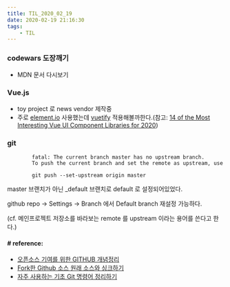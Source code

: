 ```yaml
---
title: TIL_2020_02_19
date: 2020-02-19 21:16:30
tags:
    - TIL
---
```


### codewars 도장깨기
- MDN 문서 다시보기


### Vue.js
- toy project 로 news vendor 제작중
- 주로 [element.io](https://element.eleme.io/#/en-US/component/form) 사용했는데 [vuetify](https://vuetifyjs.com/en/) 적용해볼까한다.(참고: [14 of the Most Interesting Vue UI Component Libraries for 2020](https://www.codeinwp.com/blog/vue-ui-component-libraries/))


### git
```text
        fatal: The current branch master has no upstream branch.
        To push the current branch and set the remote as upstream, use
    
        git push --set-upstream origin master
``` 
master 브랜치가 아닌 _default 브랜치로 default 로 설정되어있었다.

github repo -> Settings -> Branch 에서 Default branch 재설정 가능하다.

(cf. 메인프로젝트 저장소를 바라보는 remote 를 upstream 이라는 용어를 쓴다고 한다.)


#### # reference:
- [오픈소스 기여를 위한 GITHUB 개념정리](http://guruble.com/%EC%98%A4%ED%94%88%EC%86%8C%EC%8A%A4-%ED%94%84%EB%A1%9C%EC%A0%9D%ED%8A%B8%EC%9D%98-%EC%BB%A8%ED%8A%B8%EB%A6%AC%EB%B7%B0%ED%84%B0%EB%8A%94-%EC%96%B4%EB%96%BB%EA%B2%8C-%EB%90%98%EB%8A%94-%EA%B2%83/)
- [Fork한 Github 소스 원래 소스와 싱크하기](http://www.notforme.kr/archives/1631)
- [자주 사용하는 기초 Git 명령어 정리하기](https://medium.com/@pks2974/%EC%9E%90%EC%A3%BC-%EC%82%AC%EC%9A%A9%ED%95%98%EB%8A%94-%EA%B8%B0%EC%B4%88-git-%EB%AA%85%EB%A0%B9%EC%96%B4-%EC%A0%95%EB%A6%AC%ED%95%98%EA%B8%B0-533b3689db81)

